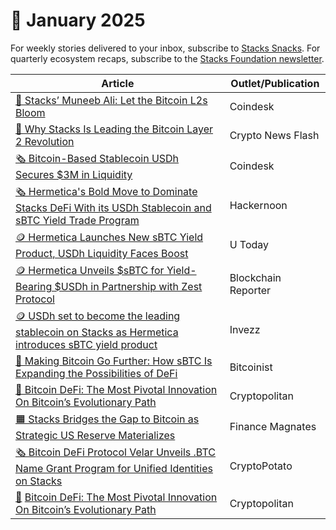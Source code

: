 # 🔸 January 2025

For weekly stories delivered to your inbox, subscribe to [Stacks Snacks](https://stackssnacks.com/). For quarterly ecosystem recaps, subscribe to the [Stacks Foundation newsletter](https://newsletters.stacks.org).

| Article                                                                                                                                                                                                                                                                                        | Outlet/Publication  |
| ---------------------------------------------------------------------------------------------------------------------------------------------------------------------------------------------------------------------------------------------------------------------------------------------- | ------------------- |
| [🧡 Stacks’ Muneeb Ali: Let the Bitcoin L2s Bloom](https://www.coindesk.com/consensus-hong-kong-2025-coverage/2025/01/13/stacks-muneeb-ali-let-the-bitcoin-l2s-bloom)                                                                                                                          | Coindesk            |
| [🚀 Why Stacks Is Leading the Bitcoin Layer 2 Revolution](https://www.crypto-news-flash.com/why-stacks-is-leading-the-bitcoin-layer-2-revolution/)                                                                                                                                             | Crypto News Flash   |
| [🗞️ Bitcoin-Based Stablecoin USDh Secures $3M in Liquidity](https://www.coindesk.com/tech/2025/01/22/bitcoin-based-stablecoin-usdh-secures-usd3m-in-liquidity)                                                                                                                                | Coindesk            |
| [🗞️ Hermetica's Bold Move to Dominate Stacks DeFi With its USDh Stablecoin and sBTC Yield Trade Program](https://hackernoon.com/hermeticas-bold-move-to-dominate-stacks-defi-with-its-usdh-stablecoin-and-sbtc-yield-trade-program)                                                           | Hackernoon          |
| [🪙 Hermetica Launches New sBTC Yield Product, USDh Liquidity Faces Boost](https://u.today/hermetica-launches-new-sbtc-yield-product-usdh-liquidity-faces-boost)                                                                                                                               | U Today             |
| [🪙 Hermetica Unveils $sBTC for Yield-Bearing $USDh in Partnership with Zest Protocol](https://blockchainreporter.net/hermetica-unveils-sbtc-for-yield-bearing-usdh-in-partnership-with-zest-protocol/)                                                                                        | Blockchain Reporter |
| [🪙 USDh set to become the leading stablecoin on Stacks as Hermetica introduces sBTC yield product](https://invezz.com/news/2025/01/23/usdh-set-to-become-the-leading-stablecoin-on-stacks-as-hermetica-introduces-sbtc-yield-product/)                                                        | Invezz              |
| [🧡 Making Bitcoin Go Further: How sBTC Is Expanding the Possibilities of DeFi](https://bitcoinist.com/making-bitcoin-go-further-how-sbtc-is-expanding-the-possibilities-of-defi/)                                                                                                             | Bitcoinist          |
| [🚀 Bitcoin DeFi: The Most Pivotal Innovation On Bitcoin’s Evolutionary Path](https://www.cryptopolitan.com/bitcoin-defi-the-most-pivotal-innovation-on-bitcoins-evolutionary-path/)                                                                                                           | Cryptopolitan       |
| [🟧 Stacks Bridges the Gap to Bitcoin as Strategic US Reserve Materializes](https://www.financemagnates.com/thought-leadership/stacks-bridges-the-gap-to-bitcoin-as-strategic-us-reserve-materializes/)                                                                                        | Finance Magnates    |
| [🗞️ Bitcoin DeFi Protocol Velar Unveils .BTC Name Grant Program for Unified Identities on Stacks](https://cryptopotato.com/bitcoin-defi-protocol-velar-unveils-btc-name-grant-program-for-unified-identities-on-stacks/)                                                                      | CryptoPotato        |
| [🚀](https://www.crypto-news-flash.com/why-stacks-is-leading-the-bitcoin-layer-2-revolution/) [Bitcoin DeFi: The Most Pivotal Innovation On Bitcoin’s Evolutionary Path](https://www.cryptopolitan.com/bitcoin-defi-the-most-pivotal-innovation-on-bitcoins-evolutionary-path/?ref=stacksblog) | Cryptopolitan       |

